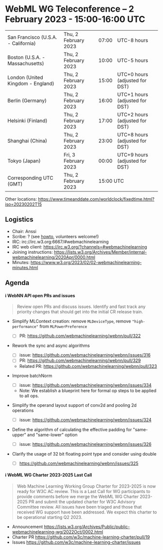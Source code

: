 # WebML WG Teleconference – 2 February 2023 - 15:00-16:00 UTC

<table>
<tr><td> San Francisco (U.S.A. - California) <td> Thu, 2 February 2023 <td> 07:00 <td> UTC-8 hours
<tr><td> Boston (U.S.A. - Massachusetts) <td> Thu, 2 February 2023 <td> 10:00 <td> UTC-5 hours
<tr><td> London (United Kingdom - England) <td> Thu, 2 February 2023 <td> 15:00 <td> UTC+0 hours (adjusted for DST)
<tr><td> Berlin (Germany) <td> Thu, 2 February 2023 <td> 16:00 <td> UTC+1 hours (adjusted for DST)
<tr><td> Helsinki (Finland) <td> Thu, 2 February 2023 <td> 17:00 <td> UTC+2 hours (adjusted for DST)
<tr><td> Shanghai (China) <td> Thu, 2 February 2023 <td> 23:00 <td> UTC+8 hours (adjusted for DST)
<tr><td> Tokyo (Japan) <td> Fri, 3 February 2023 <td> 00:00 <td> UTC+9 hours (adjusted for DST)
<tr><td> Corresponding UTC (GMT) <td> Thu, 2 February 2023 <td colspan=2> 15:00 UTC
</table>

Other locations: https://www.timeanddate.com/worldclock/fixedtime.html?iso=20230202T15

  </details>

## Logistics

* Chair: Anssi
* Scribe: ? (see [howto](https://github.com/webmachinelearning/meetings/blob/main/scribe-howto.md), volunteers welcome!)
* IRC: irc://irc.w3.org:6667/#webmachinelearning
* IRC web client: https://irc.w3.org/?channels=#webmachinelearning
* Joining instructions: https://lists.w3.org/Archives/Member/internal-webmachinelearning/2020Apr/0000.html
* Minutes: https://www.w3.org/2023/02/02-webmachinelearning-minutes.html

## Agenda

#### ℹ️ WebNN API open PRs and issues
  
>Review open PRs and discuss issues. Identify and fast track any priority changes that should get into the initial CR release train.

- Simplify MLContext creation: remove `MLDeviceType`, remove `"high-performance"` from `MLPowerPreference`
  - [ ] PR: https://github.com/webmachinelearning/webnn/pull/322
  
- Rework the sync and async algorithms
   - [ ] issue: https://github.com/webmachinelearning/webnn/issues/316
   - [ ] PR: https://github.com/webmachinelearning/webnn/pull/329
   - Related PR: https://github.com/webmachinelearning/webnn/pull/323

- Improve batchNorm
   - [ ] issue: https://github.com/webmachinelearning/webnn/issues/334
   - Note: We establish a blueprint here for formal op steps to be applied to all ops.

- Simplify the operand layout support of conv2d and pooling 2d operations
  - [ ] issue: https://github.com/webmachinelearning/webnn/issues/324

- Define the algorithm of calculating the effective padding for "same-upper" and "same-lower" option
  - [ ] issue: https://github.com/webmachinelearning/webnn/issues/326

- Clarify the usage of 32 bit floating point type and consider using double
  - [ ] https://github.com/webmachinelearning/webnn/issues/325


#### ℹ️ WebML WG Charter 2023-2025 Last Call

>Web Machine Learning Working Group Charter for 2023-2025 is now ready for W3C AC review. This is a Last Call for WG participants to provide comments before we merge the WebML WG Charter 2023-2025 PR and submit the updated charter for W3C Advisory Committee review. All issues have been triaged and those that received WG support have been addressed. We expect this charter to be operational starting Q2 2023.

- Announcement https://lists.w3.org/Archives/Public/public-webmachinelearning-wg/2022Oct/0002.html
- Charter PR https://github.com/w3c/machine-learning-charter/pull/19
- Issues https://github.com/w3c/machine-learning-charter/issues
